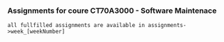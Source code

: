 ### Assignments for coure CT70A3000 - Software Maintenace

    all fullfilled assignments are available in assignments->week_[weekNumber]
